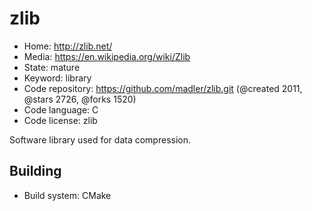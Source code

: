 # zlib

- Home: http://zlib.net/
- Media: https://en.wikipedia.org/wiki/Zlib
- State: mature
- Keyword: library
- Code repository: https://github.com/madler/zlib.git (@created 2011, @stars 2726, @forks 1520)
- Code language: C
- Code license: zlib

Software library used for data compression.

## Building

- Build system: CMake
